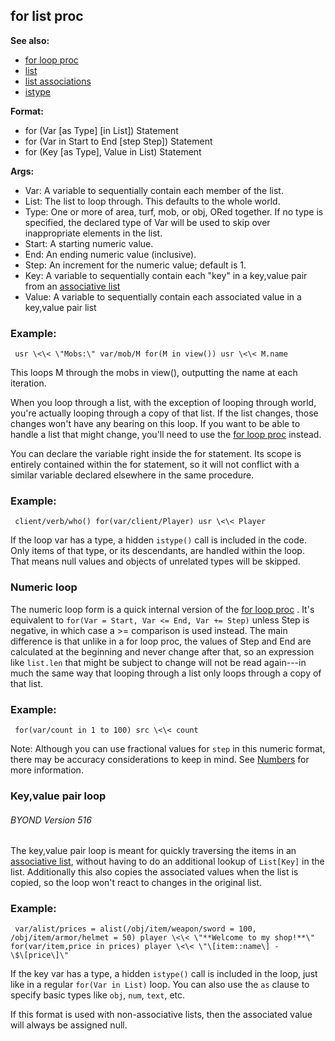 ## for list proc
**See also:**
+   [for loop proc](/ref/proc/for/loop.md) 
+   [list](/ref/list.md) 
+   [list associations](/ref/list/assoc.md) 
+   [istype](/ref/proc/istype.md) 
<!-- -->
**Format:**
+   for (Var \[as Type\] \[in List\]) Statement
+   for (Var in Start to End \[step Step\]) Statement
+   for (Key \[as Type\], Value in List) Statement
<!-- -->
**Args:**
+   Var: A variable to sequentially contain each member of the list.
+   List: The list to loop through. This defaults to the whole world.
+   Type: One or more of area, turf, mob, or obj, ORed together. If no
    type is specified, the declared type of Var will be used to skip
    over inappropriate elements in the list.
+   Start: A starting numeric value.
+   End: An ending numeric value (inclusive).
+   Step: An increment for the numeric value; default is 1.
+   Key: A variable to sequentially contain each \"key\" in a key,value
    pair from an [associative list](/list/assoc)
+   Value: A variable to sequentially contain each associated value in a
    key,value pair list
### Example:

```
 usr \<\< \"Mobs:\" var/mob/M for(M in view()) usr \<\< M.name

```
 

This loops M through the mobs in view(), outputting
the name at each iteration. 

When you loop through a list, with
the exception of looping through world, you\'re actually looping through
a copy of that list. If the list changes, those changes won\'t have any
bearing on this loop. If you want to be able to handle a list that might
change, you\'ll need to use the [for loop proc](/ref/proc/for/loop.md) 
instead. 

You can declare the variable right inside the for
statement. Its scope is entirely contained within the for statement, so
it will not conflict with a similar variable declared elsewhere in the
same procedure.
### Example:

```
 client/verb/who() for(var/client/Player) usr \<\< Player

```
 

If the loop var has a type, a hidden `istype()` call
is included in the code. Only items of that type, or its descendants,
are handled within the loop. That means null values and objects of
unrelated types will be skipped.
### Numeric loop


The numeric loop form is a quick internal version of the [for
loop proc](/ref/proc/for/loop.md) . It\'s equivalent to
`for(Var = Start, Var <= End, Var += Step)` unless Step is negative, in
which case a \>= comparison is used instead. The main difference is that
unlike in a for loop proc, the values of Step and End are calculated at
the beginning and never change after that, so an expression like
`list.len` that might be subject to change will not be read again---in
much the same way that looping through a list only loops through a copy
of that list.
### Example:

```
 for(var/count in 1 to 100) src \<\< count 
```



Note: Although you can use fractional values for `step` in this
numeric format, there may be accuracy considerations to keep in mind.
See [Numbers](/ref/%7Bnotes%7D/numbers.md) for more information.
### Key,value pair loop 
###### BYOND Version 516


The key,value pair loop is meant for quickly traversing the
items in an [associative list](/list/assoc), without having to do an
additional lookup of `List[Key]` in the list. Additionally this also
copies the associated values when the list is copied, so the loop won\'t
react to changes in the original list.
### Example:

```
 var/alist/prices = alist(/obj/item/weapon/sword = 100,
/obj/item/armor/helmet = 50) player \<\< \"**Welcome to my shop!**\"
for(var/item,price in prices) player \<\< \"\[item::name\] -
\$\[price\]\" 
```
 

If the key var has a type, a hidden
`istype()` call is included in the loop, just like in a regular
`for(Var in List)` loop. You can also use the `as` clause to specify
basic types like `obj`, `num`, `text`, etc. 

If this format is
used with non-associative lists, then the associated value will always
be assigned null.